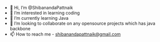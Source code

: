 - 👋 Hi, I’m @ShibanandaPattnaik
- 👀 I’m interested in learning coding 
- 🌱 I’m currently learning Java
- 💞️ I’m looking to collaborate on any opensource projects which has java backbone 
- 📫 How to reach me - shibanandapattnaik@gmail.com 

<!---
ShibanandaPattnaik/ShibanandaPattnaik is a ✨ special ✨ repository because its `README.md` (this file) appears on your GitHub profile.
You can click the Preview link to take a look at your changes.
--->
